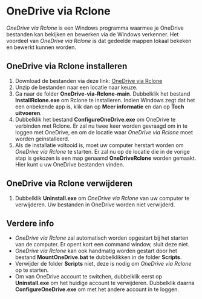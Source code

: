 # OneDrive via Rclone
*OneDrive via Rclone* is een Windows programma waarmee je OneDrive bestanden kan bekijken en bewerken via de Windows verkenner. Het voordeel van *OneDrive via Rclone* is dat gedeelde mappen lokaal bekeken en bewerkt kunnen worden.

## OneDrive via Rclone installeren
1. Download de bestanden via deze link: [OneDrive via Rclone](https://github.com/MarijnSluijs/OneDrive-via-Rclone/archive/refs/heads/main.zip)
2. Unzip de bestanden naar een locatie naar keuze.
3. Ga naar de folder **OneDrive-via-Rclone-main**. Dubbelklik het bestand **InstallRclone.exe** om Rclone te installeren. Indien Windows zegt dat het een onbekende app is, klik dan op **Meer informatie** en dan op **Toch uitvoeren**.
4. Dubbelklik het bestand **ConfigureOneDrive.exe** om OneDrive te verbinden met Rclone. Er zal nu twee keer worden gevraagd om in te loggen met OneDrive, en om de locatie waar *OneDrive via Rclone* moet worden geinstalleerd.
5. Als de installatie voltooid is, moet uw computer herstart worden om *OneDrive via Rclone* te starten. Er zal nu op de locatie die in de vorige stap is gekozen is een map genaamd **OneDriveRclone** worden gemaakt. Hier kunt u uw OneDrive bestanden vinden.

## OneDrive via Rclone verwijderen
1. Dubbelklik **Uninstall.exe** om *OneDrive via Rclone* van uw computer te verwijderen. Uw bestanden in OneDrive worden niet verwijderd.

## Verdere info
- *OneDrive via Rclone* zal automatisch worden opgestart bij het starten van de computer. Er opent kort een command window, sluit deze niet.
- *OneDrive via Rclone* kan ook handmatig worden gestart door het bestand **MountOneDrive.bat** te dubbelklikken in de folder **Scripts**.
- Verwijder de folder **Scripts** niet, deze is nodig om *OneDrive via Rclone* op te starten.
- Om van OneDrive account te switchen, dubbelklik eerst op **Uninstall.exe** om het huidige account te verwijderen. Dubbelklik daarna **ConfigureOneDrive.exe** om met het andere account in te loggen.
